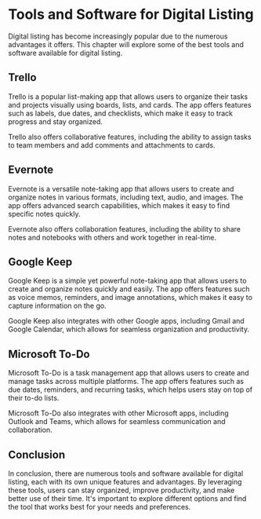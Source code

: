 Tools and Software for Digital Listing
======================================================================================

Digital listing has become increasingly popular due to the numerous advantages it offers. This chapter will explore some of the best tools and software available for digital listing.

Trello
------

Trello is a popular list-making app that allows users to organize their tasks and projects visually using boards, lists, and cards. The app offers features such as labels, due dates, and checklists, which make it easy to track progress and stay organized.

Trello also offers collaborative features, including the ability to assign tasks to team members and add comments and attachments to cards.

Evernote
--------

Evernote is a versatile note-taking app that allows users to create and organize notes in various formats, including text, audio, and images. The app offers advanced search capabilities, which makes it easy to find specific notes quickly.

Evernote also offers collaboration features, including the ability to share notes and notebooks with others and work together in real-time.

Google Keep
-----------

Google Keep is a simple yet powerful note-taking app that allows users to create and organize notes quickly and easily. The app offers features such as voice memos, reminders, and image annotations, which makes it easy to capture information on the go.

Google Keep also integrates with other Google apps, including Gmail and Google Calendar, which allows for seamless organization and productivity.

Microsoft To-Do
---------------

Microsoft To-Do is a task management app that allows users to create and manage tasks across multiple platforms. The app offers features such as due dates, reminders, and recurring tasks, which helps users stay on top of their to-do lists.

Microsoft To-Do also integrates with other Microsoft apps, including Outlook and Teams, which allows for seamless communication and collaboration.

Conclusion
----------

In conclusion, there are numerous tools and software available for digital listing, each with its own unique features and advantages. By leveraging these tools, users can stay organized, improve productivity, and make better use of their time. It's important to explore different options and find the tool that works best for your needs and preferences.
